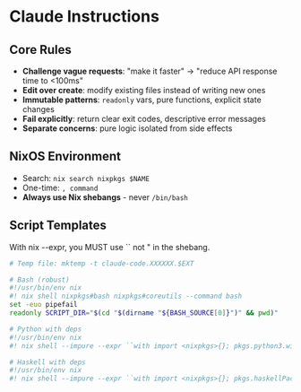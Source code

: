 # Claude Instructions

## Core Rules
- **Challenge vague requests**: "make it faster" → "reduce API response time to <100ms"
- **Edit over create**: modify existing files instead of writing new ones
- **Immutable patterns**: `readonly` vars, pure functions, explicit state changes
- **Fail explicitly**: return clear exit codes, descriptive error messages
- **Separate concerns**: pure logic isolated from side effects

## NixOS Environment
- Search: `nix search nixpkgs $NAME`
- One-time: `, command`
- **Always use Nix shebangs** - never `/bin/bash`

## Script Templates

With nix --expr, you MUST use `` not " in the shebang.

```bash
# Temp file: mktemp -t claude-code.XXXXXX.$EXT

# Bash (robust)
#!/usr/bin/env nix
#! nix shell nixpkgs#bash nixpkgs#coreutils --command bash
set -euo pipefail
readonly SCRIPT_DIR="$(cd "$(dirname "${BASH_SOURCE[0]}")" && pwd)"

# Python with deps
#!/usr/bin/env nix
#! nix shell --impure --expr ``with import <nixpkgs>{}; pkgs.python3.withPackages (ps: [ps.requests])`` --command python

# Haskell with deps
#!/usr/bin/env nix
#! nix shell --impure --expr ``with import <nixpkgs>{}; pkgs.haskellPackages.ghcWithPackages (ps: [ps.aeson])`` --command runhaskell
```
